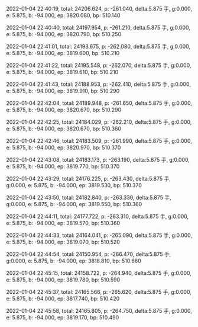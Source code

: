 2022-01-04 22:40:19, total: 24206.624, p: -261.040, delta:5.875 手, g:0.000, e: 5.875, b: -94.000, ep: 3820.080, bp: 510.140

2022-01-04 22:40:40, total: 24197.954, p: -261.210, delta:5.875 手, g:0.000, e: 5.875, b: -94.000, ep: 3820.790, bp: 510.250

2022-01-04 22:41:01, total: 24193.675, p: -262.080, delta:5.875 手, g:0.000, e: 5.875, b: -94.000, ep: 3819.600, bp: 510.210

2022-01-04 22:41:22, total: 24195.548, p: -262.070, delta:5.875 手, g:0.000, e: 5.875, b: -94.000, ep: 3819.610, bp: 510.210

2022-01-04 22:41:43, total: 24188.953, p: -262.410, delta:5.875 手, g:0.000, e: 5.875, b: -94.000, ep: 3819.910, bp: 510.290

2022-01-04 22:42:04, total: 24189.948, p: -261.650, delta:5.875 手, g:0.000, e: 5.875, b: -94.000, ep: 3820.670, bp: 510.290

2022-01-04 22:42:25, total: 24184.029, p: -262.210, delta:5.875 手, g:0.000, e: 5.875, b: -94.000, ep: 3820.670, bp: 510.360

2022-01-04 22:42:46, total: 24183.509, p: -261.990, delta:5.875 手, g:0.000, e: 5.875, b: -94.000, ep: 3820.970, bp: 510.370

2022-01-04 22:43:08, total: 24183.173, p: -263.190, delta:5.875 手, g:0.000, e: 5.875, b: -94.000, ep: 3819.770, bp: 510.370

2022-01-04 22:43:29, total: 24176.225, p: -263.430, delta:5.875 手, g:0.000, e: 5.875, b: -94.000, ep: 3819.530, bp: 510.370

2022-01-04 22:43:50, total: 24182.840, p: -263.330, delta:5.875 手, g:0.000, e: 5.875, b: -94.000, ep: 3819.550, bp: 510.360

2022-01-04 22:44:11, total: 24177.722, p: -263.310, delta:5.875 手, g:0.000, e: 5.875, b: -94.000, ep: 3819.570, bp: 510.360

2022-01-04 22:44:33, total: 24164.041, p: -265.090, delta:5.875 手, g:0.000, e: 5.875, b: -94.000, ep: 3819.070, bp: 510.520

2022-01-04 22:44:54, total: 24150.954, p: -266.470, delta:5.875 手, g:0.000, e: 5.875, b: -94.000, ep: 3818.810, bp: 510.660

2022-01-04 22:45:15, total: 24158.722, p: -264.940, delta:5.875 手, g:0.000, e: 5.875, b: -94.000, ep: 3819.780, bp: 510.590

2022-01-04 22:45:37, total: 24165.566, p: -265.620, delta:5.875 手, g:0.000, e: 5.875, b: -94.000, ep: 3817.740, bp: 510.420

2022-01-04 22:45:58, total: 24165.805, p: -264.750, delta:5.875 手, g:0.000, e: 5.875, b: -94.000, ep: 3819.170, bp: 510.490